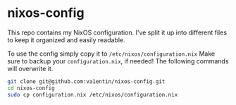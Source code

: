 # nixos-config

This repo contains my NixOS configuration. I've split it up into different files to keep it organized and easily readable.

To use the config simply copy it to `/etc/nixos/configuration.nix`
Make sure to backup your `configuration.nix`, if needed! The following commands will overwrite it.

``` bash
git clone git@github.com:va1entin/nixos-config.git
cd nixos-config
sudo cp configuration.nix /etc/nixos/configuration.nix
```
